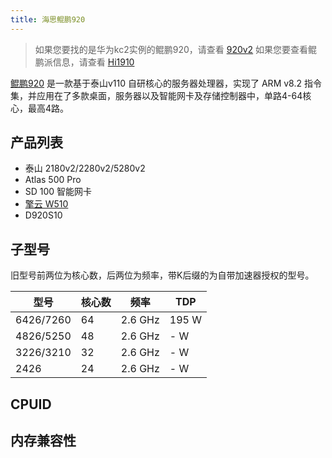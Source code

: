```yaml
---
title: 海思鲲鹏920
---
```


> 如果您要找的是华为kc2实例的鲲鹏920，请查看 [920v2](hi1630.md)
> 如果您要查看鲲鹏派信息，请查看 [Hi1910](hi1910.md)

[鲲鹏920](https://www.hikunpeng.com/compute/kunpeng920) 是一款基于泰山v110 自研核心的服务器处理器，实现了 ARM v8.2 指令集，并应用在了多款桌面，服务器以及智能网卡及存储控制器中，单路4-64核心，最高4路。

## 产品列表

- 泰山 2180v2/2280v2/5280v2
- Atlas 500 Pro
- SD 100 智能网卡
- [擎云 W510](../device/w510.md)
- D920S10

## 子型号

旧型号前两位为核心数，后两位为频率，带K后缀的为自带加速器授权的型号。

| 型号 | 核心数 | 频率 | TDP |
| --- | --- | --- | --- |
| 6426/7260 | 64 | 2.6 GHz | 195 W |
| 4826/5250 | 48 | 2.6 GHz | - W |
| 3226/3210 | 32 | 2.6 GHz | - W |
| 2426 | 24 | 2.6 GHz | - W |

## CPUID


## 内存兼容性

